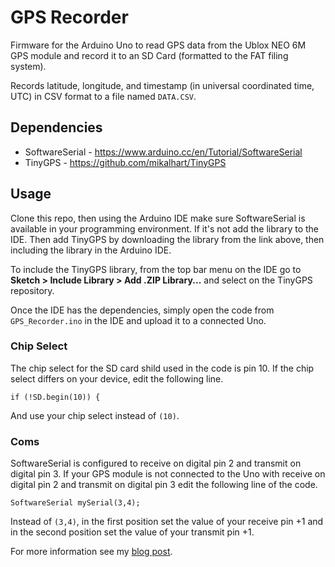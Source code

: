 GPS Recorder
============
Firmware for the Arduino Uno to read GPS data from the Ublox NEO 6M GPS
module and record it to an SD Card (formatted to the FAT filing system).

Records latitude, longitude, and timestamp (in universal coordinated
time, UTC) in CSV format to a file named `DATA.CSV`.


Dependencies
------------
* SoftwareSerial - https://www.arduino.cc/en/Tutorial/SoftwareSerial
* TinyGPS - https://github.com/mikalhart/TinyGPS


Usage
-----
Clone this repo, then using the Arduino IDE make sure SoftwareSerial
is available in your programming environment. If it's not add the
library to the IDE. Then add TinyGPS by downloading the library from
the link above, then including the library in the Arduino IDE.

To include the TinyGPS library, from the top bar menu on the IDE go to
<b>Sketch > Include Library > Add .ZIP Library...</b> and select on the
TinyGPS repository.

Once the IDE has the dependencies, simply open the code from
`GPS_Recorder.ino` in the IDE and upload it to a connected Uno.


### Chip Select
The chip select for the SD card shild used in the code is pin 10. If
the chip select differs on your device, edit the following line.

```
if (!SD.begin(10)) {
```

And use your chip select instead of `(10)`.


### Coms
SoftwareSerial is configured to receive on digital pin 2 and transmit
on digital pin 3. If your GPS module is not connected to the Uno with
receive on digital pin 2 and transmit on digital pin 3 edit the
following line of the code.

```
SoftwareSerial mySerial(3,4);
```

Instead of `(3,4)`, in the first position set the value of your receive
pin +1 and in the second position set the value of your transmit pin +1.

For more information see my [blog post](https://jasonfavrod.com/recording-and-replaying-gps-data).
